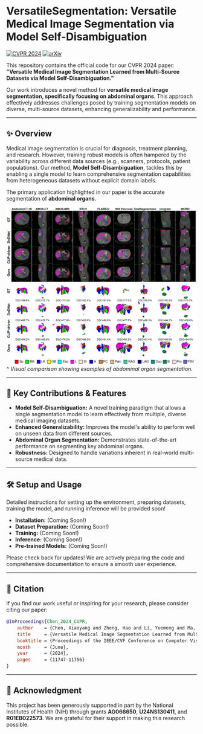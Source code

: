 # VersatileSegmentation: Versatile Medical Image Segmentation via Model Self-Disambiguation

[![CVPR 2024](https://img.shields.io/badge/CVPR-2024-4CAF50?style=for-the-badge&logo=googlescholar)](https://openaccess.thecvf.com/content/CVPR2024/html/Chen_Versatile_Medical_Image_Segmentation_Learned_from_Multi-Source_Datasets_via_Model_CVPR_2024_paper.html)
[![arXiv](https://img.shields.io/badge/arXiv-2311.10696-B31B1B?style=for-the-badge&logo=arxiv)](https://arxiv.org/abs/2311.10696)

This repository contains the official code for our CVPR 2024 paper: **"Versatile Medical Image Segmentation Learned from Multi-Source Datasets via Model Self-Disambiguation."**

Our work introduces a novel method for **versatile medical image segmentation, specifically focusing on abdominal organs**. This approach effectively addresses challenges posed by training segmentation models on diverse, multi-source datasets, enhancing generalizability and performance.

---

## ✨ Overview

Medical image segmentation is crucial for diagnosis, treatment planning, and research. However, training robust models is often hampered by the variability across different data sources (e.g., scanners, protocols, patient populations). Our method, **Model Self-Disambiguation**, tackles this by enabling a single model to learn comprehensive segmentation capabilities from heterogeneous datasets without explicit domain labels.

The primary application highlighted in our paper is the accurate segmentation of **abdominal organs**.

![Abdominal Organs Segmentation Visualization](https://github.com/MLDataAnalytics/OrganSegmentation/blob/main/Figures/visual_comparision_label.png)
*^ Visual comparison showing examples of abdominal organ segmentation.*

---

## 🚀 Key Contributions & Features

* **Model Self-Disambiguation:** A novel training paradigm that allows a single segmentation model to learn effectively from multiple, diverse medical imaging datasets.
* **Enhanced Generalizability:** Improves the model's ability to perform well on unseen data from different sources.
* **Abdominal Organ Segmentation:** Demonstrates state-of-the-art performance on segmenting key abdominal organs.
* **Robustness:** Designed to handle variations inherent in real-world multi-source medical data.

---

## 🛠️ Setup and Usage

Detailed instructions for setting up the environment, preparing datasets, training the model, and running inference will be provided soon!

* **Installation:** (Coming Soon!)
* **Dataset Preparation:** (Coming Soon!)
* **Training:** (Coming Soon!)
* **Inference:** (Coming Soon!)
* **Pre-trained Models:** (Coming Soon!)

Please check back for updates! We are actively preparing the code and comprehensive documentation to ensure a smooth user experience.

---

## 📝 Citation

If you find our work useful or inspiring for your research, please consider citing our paper:

```bibtex
@InProceedings{Chen_2024_CVPR,
    author    = {Chen, Xiaoyang and Zheng, Hao and Li, Yuemeng and Ma, Yuncong and Ma, Liang and Li, Hongming and Fan, Yong},
    title     = {Versatile Medical Image Segmentation Learned from Multi-Source Datasets via Model Self-Disambiguation},
    booktitle = {Proceedings of the IEEE/CVF Conference on Computer Vision and Pattern Recognition (CVPR)},
    month     = {June},
    year      = {2024},
    pages     = {11747-11756}
}
```

---

## 🙏 Acknowledgment

This project has been generously supported in part by the National Institutes of Health (NIH) through grants **AG066650**, **U24NS130411**, and **R01EB022573**. We are grateful for their support in making this research possible.
